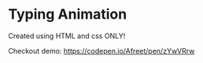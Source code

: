 # Typing Animation

Created using HTML and css ONLY!

Checkout demo: https://codepen.io/Afreet/pen/zYwVRrw
